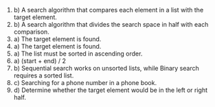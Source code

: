 1. b) A search algorithm that compares each element in a list with the target element.
2. b) A search algorithm that divides the search space in half with each comparison.
3. a) The target element is found.
4. a) The target element is found.
5. a) The list must be sorted in ascending order.
6. a) (start + end) / 2
7. b) Sequential search works on unsorted lists, while Binary search requires a sorted list.
8. c) Searching for a phone number in a phone book.
9. d) Determine whether the target element would be in the left or right half.
